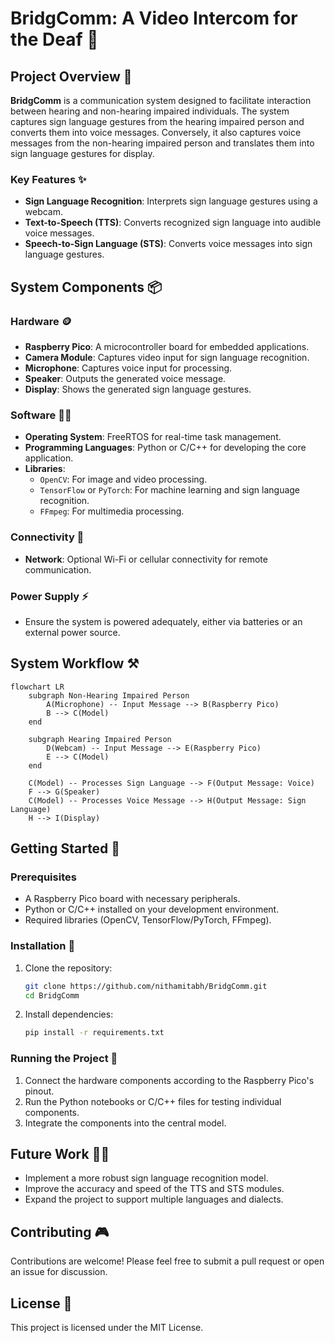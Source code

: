 # BridgComm: A Video Intercom for the Deaf 🧏

## Project Overview 💼

**BridgComm** is a communication system designed to facilitate interaction between hearing and non-hearing impaired individuals. The system captures sign language gestures from the hearing impaired person and converts them into voice messages. Conversely, it also captures voice messages from the non-hearing impaired person and translates them into sign language gestures for display.

### Key Features ✨
- **Sign Language Recognition**: Interprets sign language gestures using a webcam.
- **Text-to-Speech (TTS)**: Converts recognized sign language into audible voice messages.
- **Speech-to-Sign Language (STS)**: Converts voice messages into sign language gestures.

## System Components 📦

### Hardware 🪙
- **Raspberry Pico**: A microcontroller board for embedded applications.
- **Camera Module**: Captures video input for sign language recognition.
- **Microphone**: Captures voice input for processing.
- **Speaker**: Outputs the generated voice message.
- **Display**: Shows the generated sign language gestures.

### Software 🧑‍💻
- **Operating System**: FreeRTOS for real-time task management.
- **Programming Languages**: Python or C/C++ for developing the core application.
- **Libraries**: 
  - `OpenCV`: For image and video processing.
  - `TensorFlow` or `PyTorch`: For machine learning and sign language recognition.
  - `FFmpeg`: For multimedia processing.

### Connectivity 🤝
- **Network**: Optional Wi-Fi or cellular connectivity for remote communication.

### Power Supply ⚡
- Ensure the system is powered adequately, either via batteries or an external power source.

## System Workflow ⚒️

```mermaid
flowchart LR
    subgraph Non-Hearing Impaired Person
        A(Microphone) -- Input Message --> B(Raspberry Pico)
        B --> C(Model)
    end

    subgraph Hearing Impaired Person
        D(Webcam) -- Input Message --> E(Raspberry Pico)
        E --> C(Model)
    end

    C(Model) -- Processes Sign Language --> F(Output Message: Voice)
    F --> G(Speaker)
    C(Model) -- Processes Voice Message --> H(Output Message: Sign Language)
    H --> I(Display)
```

## Getting Started 🚀

### Prerequisites
- A Raspberry Pico board with necessary peripherals.
- Python or C/C++ installed on your development environment.
- Required libraries (OpenCV, TensorFlow/PyTorch, FFmpeg).

### Installation 📩
1. Clone the repository:
    ```bash
    git clone https://github.com/nithamitabh/BridgComm.git
    cd BridgComm
    ```
2. Install dependencies:
    ```bash
    pip install -r requirements.txt
    ```

### Running the Project 💨
1. Connect the hardware components according to the Raspberry Pico's pinout.
2. Run the Python notebooks or C/C++ files for testing individual components.
3. Integrate the components into the central model.

## Future Work 🧑‍🏭
- Implement a more robust sign language recognition model.
- Improve the accuracy and speed of the TTS and STS modules.
- Expand the project to support multiple languages and dialects.

## Contributing 🎮
Contributions are welcome! Please feel free to submit a pull request or open an issue for discussion.

## License 📃
This project is licensed under the MIT License.



